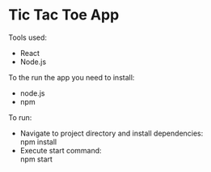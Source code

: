 # Tic Tac Toe App

Tools used:
- React
- Node.js

To the run the app you need to install:
- node.js
- npm

To run:

- Navigate to project directory and install dependencies: <br>
npm install
- Execute start command: <br>
npm start
